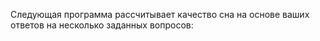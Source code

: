 Следующая программа рассчитывает качество сна на основе ваших ответов на несколько заданных вопросов: